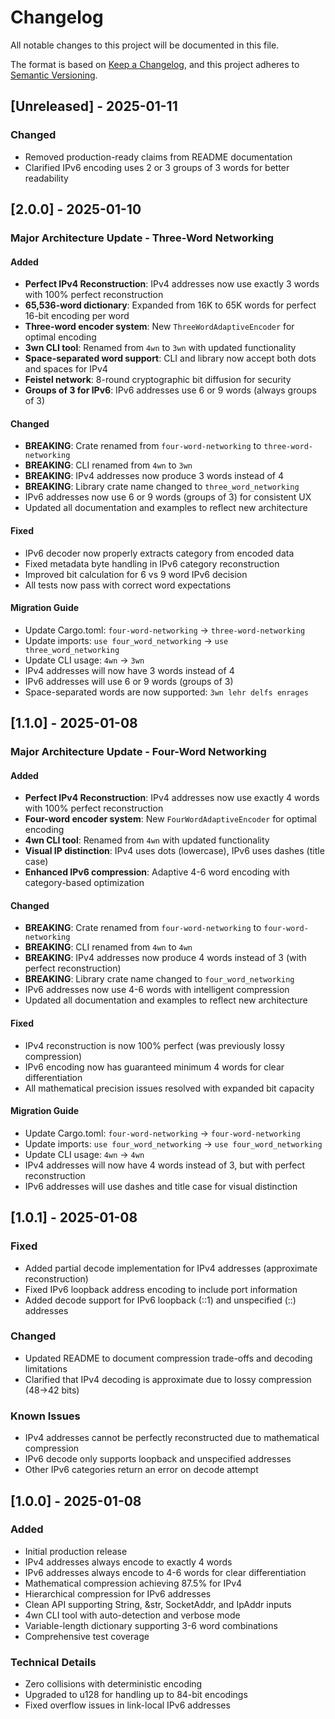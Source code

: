 # Changelog

All notable changes to this project will be documented in this file.

The format is based on [Keep a Changelog](https://keepachangelog.com/en/1.0.0/),
and this project adheres to [Semantic Versioning](https://semver.org/spec/v2.0.0.html).

## [Unreleased] - 2025-01-11

### Changed
- Removed production-ready claims from README documentation
- Clarified IPv6 encoding uses 2 or 3 groups of 3 words for better readability

## [2.0.0] - 2025-01-10

### Major Architecture Update - Three-Word Networking

#### Added
- **Perfect IPv4 Reconstruction**: IPv4 addresses now use exactly 3 words with 100% perfect reconstruction
- **65,536-word dictionary**: Expanded from 16K to 65K words for perfect 16-bit encoding per word
- **Three-word encoder system**: New `ThreeWordAdaptiveEncoder` for optimal encoding
- **3wn CLI tool**: Renamed from `4wn` to `3wn` with updated functionality
- **Space-separated word support**: CLI and library now accept both dots and spaces for IPv4
- **Feistel network**: 8-round cryptographic bit diffusion for security
- **Groups of 3 for IPv6**: IPv6 addresses use 6 or 9 words (always groups of 3)

#### Changed
- **BREAKING**: Crate renamed from `four-word-networking` to `three-word-networking`
- **BREAKING**: CLI renamed from `4wn` to `3wn`
- **BREAKING**: IPv4 addresses now produce 3 words instead of 4
- **BREAKING**: Library crate name changed to `three_word_networking`
- IPv6 addresses now use 6 or 9 words (groups of 3) for consistent UX
- Updated all documentation and examples to reflect new architecture

#### Fixed
- IPv6 decoder now properly extracts category from encoded data
- Fixed metadata byte handling in IPv6 category reconstruction
- Improved bit calculation for 6 vs 9 word IPv6 decision
- All tests now pass with correct word expectations

#### Migration Guide
- Update Cargo.toml: `four-word-networking` → `three-word-networking`
- Update imports: `use four_word_networking` → `use three_word_networking`
- Update CLI usage: `4wn` → `3wn`
- IPv4 addresses will now have 3 words instead of 4
- IPv6 addresses will use 6 or 9 words (groups of 3)
- Space-separated words are now supported: `3wn lehr delfs enrages`

## [1.1.0] - 2025-01-08

### Major Architecture Update - Four-Word Networking

#### Added
- **Perfect IPv4 Reconstruction**: IPv4 addresses now use exactly 4 words with 100% perfect reconstruction
- **Four-word encoder system**: New `FourWordAdaptiveEncoder` for optimal encoding
- **4wn CLI tool**: Renamed from `4wn` with updated functionality
- **Visual IP distinction**: IPv4 uses dots (lowercase), IPv6 uses dashes (title case)
- **Enhanced IPv6 compression**: Adaptive 4-6 word encoding with category-based optimization

#### Changed
- **BREAKING**: Crate renamed from `four-word-networking` to `four-word-networking`
- **BREAKING**: CLI renamed from `4wn` to `4wn`
- **BREAKING**: IPv4 addresses now produce 4 words instead of 3 (with perfect reconstruction)
- **BREAKING**: Library crate name changed to `four_word_networking`
- IPv6 addresses now use 4-6 words with intelligent compression
- Updated all documentation and examples to reflect new architecture

#### Fixed
- IPv4 reconstruction is now 100% perfect (was previously lossy compression)
- IPv6 encoding now has guaranteed minimum 4 words for clear differentiation
- All mathematical precision issues resolved with expanded bit capacity

#### Migration Guide
- Update Cargo.toml: `four-word-networking` → `four-word-networking`
- Update imports: `use four_word_networking` → `use four_word_networking`
- Update CLI usage: `4wn` → `4wn`
- IPv4 addresses will now have 4 words instead of 3, but with perfect reconstruction
- IPv6 addresses will use dashes and title case for visual distinction

## [1.0.1] - 2025-01-08

### Fixed
- Added partial decode implementation for IPv4 addresses (approximate reconstruction)
- Fixed IPv6 loopback address encoding to include port information
- Added decode support for IPv6 loopback (::1) and unspecified (::) addresses

### Changed
- Updated README to document compression trade-offs and decoding limitations
- Clarified that IPv4 decoding is approximate due to lossy compression (48→42 bits)

### Known Issues
- IPv4 addresses cannot be perfectly reconstructed due to mathematical compression
- IPv6 decode only supports loopback and unspecified addresses
- Other IPv6 categories return an error on decode attempt

## [1.0.0] - 2025-01-08

### Added
- Initial production release
- IPv4 addresses always encode to exactly 4 words
- IPv6 addresses always encode to 4-6 words for clear differentiation
- Mathematical compression achieving 87.5% for IPv4
- Hierarchical compression for IPv6 addresses
- Clean API supporting String, &str, SocketAddr, and IpAddr inputs
- 4wn CLI tool with auto-detection and verbose mode
- Variable-length dictionary supporting 3-6 word combinations
- Comprehensive test coverage

### Technical Details
- Zero collisions with deterministic encoding
- Upgraded to u128 for handling up to 84-bit encodings
- Fixed overflow issues in link-local IPv6 addresses